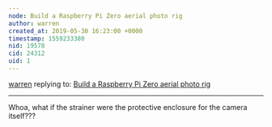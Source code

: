 ```yaml
---
node: Build a Raspberry Pi Zero aerial photo rig
author: warren
created_at: 2019-05-30 16:23:00 +0000
timestamp: 1559233380
nid: 19578
cid: 24312
uid: 1
---
```




[warren](../profile/warren) replying to: [Build a Raspberry Pi Zero aerial photo rig](../notes/warren/05-30-2019/build-a-raspberry-pi-zero-aerial-photo-rig)

----
 Whoa, what if the strainer were the protective enclosure for the camera itself???